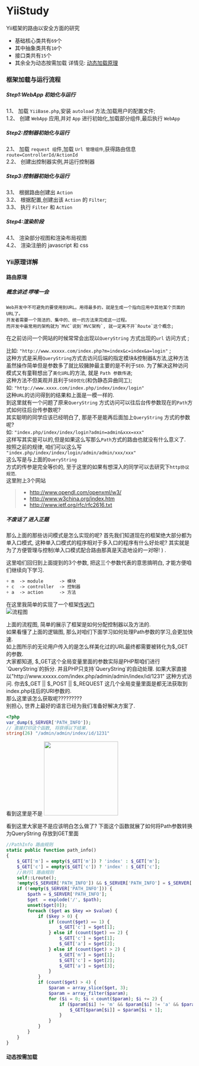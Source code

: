 # YiiStudy
Yii框架的路由以安全方面的研究  
* 基础核心类共有`69`个
* 其中抽象类共有`10`个
* 接口类共有`15`个  
* 其余全为动态按需加载 详情见: <a href="#user-content-dongtaijiazai">动态加载原理</a> 

### 框架加载与运行流程  
##### Step1:WebApp 初始化与运行  
1.1、 加载 `YiiBase.php`,安装 `autoload` 方法;加载用户的配置文件;  
1.2、 创建 `WebApp` 应用,并对 `App` 进行初始化,加载部分组件,最后执行 `WebApp`  
##### Step2:控制器初始化与运行  
2.1、 加载 `request 组`件,加载 `Url 管理组件`,获得路由信息 `route=ControllerId/ActionId`  
2.2、 创建出控制器实例,并运行控制器  
##### Step3:控制器初始化与运行  
3.1、 根据路由创建出 `Action`  
3.2、 根据配置,创建出该 `Action` 的 `Filter`;  
3.3、 执行 `Filter` 和 `Action`  
##### Step4:渲染阶段  
4.1、 渲染部分视图和渲染布局视图  
4.2、 渲染注册的 javascript 和 css  

### Yii原理详解
#### <a name="route"></a>路由原理
##### 概念讲述 啰嗦一会
```
Web开发中不可避免的要使用到URL。用得最多的，就是生成一个指向应用中其他某个页面的URL了。  
开发者需要一个简洁的、集中的、统一的方法来完成这一过程。  
而开发中最常用的架构就为`MVC`说到`MVC架构`, 就一定离不开`Route`这个概念;   
```
在之前访问一个网站的时候常常会出现以`QueryString` 方式出现的`url` 访问方式 ;   

比如: `"http://www.xxxxx.com/index.php?m=index&c=index&a=login"` ;   
这种方式是采用`QueryString`方式去访问后端的指定模块&控制器&方法,这种方法虽然操作简单但是参数多了就比较臃肿最主要的是不利于`SEO`. 为了解决这种访问模式又有童鞋想出了`美化URL`的方法, 就是 `Path 参数传递`;   
这种方法不但美观并且利于`SEO优化`(和伪静态异曲同工);  
如: `"http://www.xxxx.com/index.php/index/index/login"`  
这种`URL`的访问得到的结果和上面是一模一样的.  
到这里就有一个问题了原来`QueryString` 方式访问可以往后台传参数现在的`Path`方式如何往后台传参数呢?  
其实聪明的同学应该已经明白了, 那是不是能再后面加上`QueryString` 方式的参数呢?  
如: `"index.php/index/index/login?admin=admin&xxx=xxx"`  
这样写其实是可以的,但是如果这么写那么`Path`方式的路由也就没有什么意义了.  
按照之前的规律, 咱们可以这么写 `"index.php/index/index/login/admin/admin/xxx/xxx"`  
这么写是与上面的`QueryString`  
方式的传参是完全等价的, 至于这里的如果有想深入的同学可以去研究下`http协议规范`.  
这里附上3个网站 
> * http://www.opendl.com/openxml/w3/
> * http://www.w3china.org/index.htm
> * http://www.ietf.org/rfc/rfc2616.txt  

##### 不废话了 进入正题  
那么上面的那些访问模式是怎么实现的呢?
首先我们知道现在的框架绝大部分都为单入口模式, 这种单入口模式的程序相对于多入口的程序有什么好处呢?  其实就是为了方便管理与控制(单入口模式配合路由那真是天造地设的一对呀! )   .

这里咱们回归到上面提到的3个参数, 把这三个参数代表的意思搞明白, 才能方便咱们继续向下学习.
```php
+ m  -> module      -> 模块
+ c  -> controller  -> 控制器
+ a  -> action      -> 方法
```
在这里我简单的实现了一个框架[传送门](https://github.com/dsphper/YiiStudy/blob/master/framework.php)  
![流程图](http://i3.tietuku.com/c579bc76a3de85e9.png)  

上面的流程图, 简单的展示了框架是如何分配控制器以及方法的.  
如果看懂了上面的逻辑图, 那么对咱们下面学习如何处理Path参数的学习,会更加快速.  
如上图所示的无论用户传入的是怎么样美化过的URL最终都需要被转化为$_GET的参数.  
大家都知道, $_GET这个全局变量里面的参数实际是PHP帮咱们进行`QueryString`的拆分. 
并且PHP只支持`QueryString`的自动处理.
如果大家直接以"http://www.xxxxx.com/index.php/admin/admin/index/id/1231"  这种方式访问.  
你去$_GET || $_POST || $_REQUEST 这几个全局变量里面是都无法获取到index.php往后的URI参数的.  
那么这里该怎么获取呢?????????  
别担心, 世界上最好的语言已经为我们准备好解决方案了.
```php
<?php
var_dump($_SERVER['PATH_INFO']);
// 直接打印这个函数, 将获得以下结果.
string(26) "/admin/admin/index/id/1231"
```
看到这里是不是
<img src="http://img4q.duitang.com/uploads/item/201501/07/20150107194411_VQEAy.thumb.700_0.jpeg" width="200" height="200"/>  

看到这里大家是不是应该明白怎么做了?
下面这个函数就展了如何将Path参数转换为QueryString 存放到GET里面
```php
//PathInfo 路由规则
static public function path_info()
{
	$_GET['m'] = empty($_GET['m']) ? 'index' : $_GET['m'];
	$_GET['c'] = empty($_GET['c']) ? 'index' : $_GET['c'];
	//执行l 路由规则
	self::Lroute();
	!empty($_SERVER['PATH_INFO']) && $_SERVER['PATH_INFO'] = $_SERVER['PATH_INFO'];
	if (!empty($_SERVER['PATH_INFO'])) {
		$path = $_SERVER['PATH_INFO'];
		$get  = explode('/', $path);
		unset($get[0]);
		foreach ($get as $key => $value) {
			if ($key > 0) {
				if (count($get) == 1) {
					$_GET['c'] = $get[1];
				} else if (count($get) == 2) {
					$_GET['c'] = $get[1];
					$_GET['a'] = $get[2];
				} else if (count($get) > 2) {
					$_GET['m'] = $get[1];
					$_GET['c'] = $get[2];
					$_GET['a'] = $get[3];
				}
			}
			if (count($get) > 4) {
				$param = array_slice($get, 3);
				$param = array_filter($param);
				for ($i = 0; $i < count($param); $i += 2) {
					if ($param[$i] != 'm' && $param[$i] != 'a' && $param[$i] != 'c' && !empty($param[$i + 1])) {
						$_GET[$param[$i]] = $param[$i + 1];
					}
				}
			}
		}
	}
}
```
#### <a name="dongtaijiazai"></a>动态按需加载

 
  

